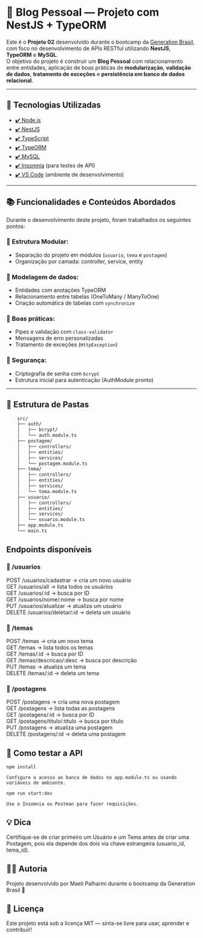 # 📝 Blog Pessoal — Projeto com NestJS + TypeORM

Este é o **Projeto 02** desenvolvido durante o bootcamp da [Generation Brasil](https://brazil.generation.org/), com foco no desenvolvimento de APIs RESTful utilizando **NestJS**, **TypeORM** e **MySQL**.  
O objetivo do projeto é construir um **Blog Pessoal** com relacionamento entre entidades, aplicação de boas práticas de **modularização**, **validação de dados**, **tratamento de exceções** e **persistência em banco de dados relacional**.

---

## 🚀 Tecnologias Utilizadas

- [✔️ Node.js](https://nodejs.org/)
- [✔️ NestJS](https://nestjs.com/)
- [✔️ TypeScript](https://www.typescriptlang.org/)
- [✔️ TypeORM](https://typeorm.io/)
- [✔️ MySQL](https://www.mysql.com/)
- [✔️ Insomnia](https://insomnia.rest/) (para testes de API)
- [✔️ VS Code](https://code.visualstudio.com/) (ambiente de desenvolvimento)

---

## 📚 Funcionalidades e Conteúdos Abordados

Durante o desenvolvimento deste projeto, foram trabalhados os seguintes pontos:

### 🔹 Estrutura Modular:
- Separação do projeto em módulos (`usuario`, `tema` e `postagem`)
- Organização por camada: controller, service, entity

### 🔹 Modelagem de dados:
- Entidades com anotações TypeORM
- Relacionamento entre tabelas (OneToMany / ManyToOne)
- Criação automática de tabelas com `synchronize`

### 🔹 Boas práticas:
- Pipes e validação com `class-validator`
- Mensagens de erro personalizadas
- Tratamento de exceções (`HttpException`)

### 🔹 Segurança:
- Criptografia de senha com `bcrypt`
- Estrutura inicial para autenticação (AuthModule pronto)

---

## 📂 Estrutura de Pastas

```bash
    src/
    ├── auth/
    │   ├── bcrypt/
    │   └── auth.module.ts
    ├── postagem/
    │   ├── controllers/
    │   ├── entities/
    │   ├── services/
    │   └── postagem.module.ts
    ├── tema/
    │   ├── controllers/
    │   ├── entities/
    │   ├── services/
    │   └── tema.module.ts
    ├── usuario/
    │   ├── controllers/
    │   ├── entities/
    │   ├── services/
    │   └── usuario.module.ts
    ├── app.module.ts
    └── main.ts
```

## Endpoints disponíveis

### 📁 /usuarios
POST   /usuarios/cadastrar     → cria um novo usuário  
GET    /usuarios/all           → lista todos os usuários  
GET    /usuarios/:id           → busca por ID  
GET    /usuarios/nome/:nome    → busca por nome  
PUT    /usuarios/atualizar     → atualiza um usuário  
DELETE /usuarios/deletar/:id   → deleta um usuário  


### 📁 /temas
POST   /temas                  → cria um novo tema  
GET    /temas                  → lista todos os temas  
GET    /temas/:id              → busca por ID  
GET    /temas/descricao/:desc → busca por descrição  
PUT    /temas                  → atualiza um tema  
DELETE /temas/:id             → deleta um tema  


### 📁 /postagens
POST   /postagens               → cria uma nova postagem  
GET    /postagens               → lista todas as postagens  
GET    /postagens/:id           → busca por ID  
GET    /postagens/titulo/:titulo → busca por título  
PUT    /postagens               → atualiza uma postagem  
DELETE /postagens/:id           → deleta uma postagem  


## 🧪 Como testar a API
```
npm install
```
```
Configure o acesso ao banco de dados no app.module.ts ou usando variáveis de ambiente.
```
```
npm run start:dev
```
```
Use o Insomnia ou Postman para fazer requisições.
```

## 💡 Dica
Certifique-se de criar primeiro um Usuário e um Tema antes de criar uma Postagem, pois ela depende dos dois via chave estrangeira (usuario_id, tema_id).

## 🧑‍💻 Autoria
Projeto desenvolvido por Maeli Palharini durante o bootcamp da Generation Brasil 💜

## 📌 Licença
Este projeto está sob a licença MIT — sinta-se livre para usar, aprender e contribuir!